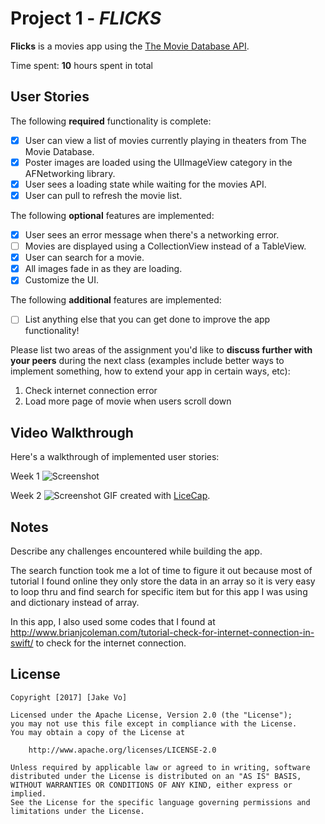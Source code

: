 # Project 1 - *FLICKS*

**Flicks** is a movies app using the [The Movie Database API](http://docs.themoviedb.apiary.io/#).

Time spent: **10** hours spent in total

## User Stories

The following **required** functionality is complete:

- [x] User can view a list of movies currently playing in theaters from The Movie Database.
- [x] Poster images are loaded using the UIImageView category in the AFNetworking library.
- [x] User sees a loading state while waiting for the movies API.
- [x] User can pull to refresh the movie list.

The following **optional** features are implemented:

- [x] User sees an error message when there's a networking error.
- [ ] Movies are displayed using a CollectionView instead of a TableView.
- [x] User can search for a movie.
- [x] All images fade in as they are loading.
- [x] Customize the UI.

The following **additional** features are implemented:

- [ ] List anything else that you can get done to improve the app functionality!

Please list two areas of the assignment you'd like to **discuss further with your peers** during the next class (examples include better ways to implement something, how to extend your app in certain ways, etc):

1. Check internet connection error
2. Load more page of movie when users scroll down

## Video Walkthrough

Here's a walkthrough of implemented user stories:

Week 1
![Screenshot](FLICKS.gif)

Week 2
![Screenshot](demoFlick.gif)
GIF created with [LiceCap](http://www.cockos.com/licecap/).

## Notes

Describe any challenges encountered while building the app.

The search function took me a lot of time to figure it out because most of
tutorial I found online they only store the data in an array so it is very
easy to loop thru and find search for specific item but for this app I was using
and dictionary instead of array.

In this app, I also used some codes that I found at http://www.brianjcoleman.com/tutorial-check-for-internet-connection-in-swift/ to check for the internet connection.



## License

    Copyright [2017] [Jake Vo]

    Licensed under the Apache License, Version 2.0 (the "License");
    you may not use this file except in compliance with the License.
    You may obtain a copy of the License at

        http://www.apache.org/licenses/LICENSE-2.0

    Unless required by applicable law or agreed to in writing, software
    distributed under the License is distributed on an "AS IS" BASIS,
    WITHOUT WARRANTIES OR CONDITIONS OF ANY KIND, either express or implied.
    See the License for the specific language governing permissions and
    limitations under the License.
